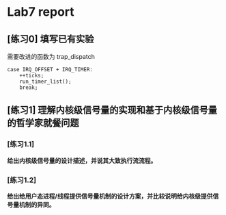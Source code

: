 # Lab7 report

## [练习0] 填写已有实验

需要改进的函数为 trap_dispatch
```
case IRQ_OFFSET + IRQ_TIMER:
    ++ticks;
    run_timer_list();
    break;
```


## [练习1] 理解内核级信号量的实现和基于内核级信号量的哲学家就餐问题

### [练习1.1]
**给出内核级信号量的设计描述，并说其大致执行流流程。**

### [练习1.2]
**给出给用户态进程/线程提供信号量机制的设计方案，并比较说明给内核级提供信号量机制的异同。**



